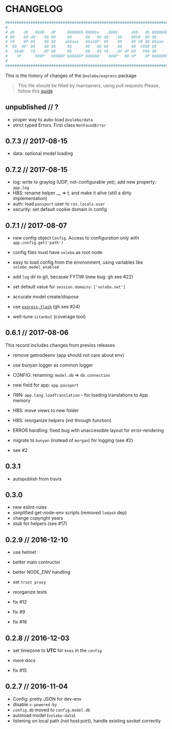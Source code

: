 # CHANGELOG

```yaml
################################################################################
#                                                                              #
# db    db  .8888.  dP     888888b 8888ba   .8888.     d8b   db 888888b d8888P #
# 88    88 d8'  `8b 88     88      88  `8b d8'  `8b    88V8  88 88        88   #
# Y8    8P 88    88 88    a88aaa   88aa8P' 88    88    88 V8 88 88aaa     88   #
# `8b  d8' 88    88 88     88      88  `8b 88    88    88  V888 88        88   #
#  `8bd8'  Y8.  .8P 88     88      88  .88 Y8.  .8P dP 88   V88 88        88   #
#    YP     `888P'  88888P 888888P 888888'  `888P'  88 VP    8P 888888P   dP   #
#                                                                              #
################################################################################
```

This is the history of changes of the `@volebo/express` package

> This file should be filled by maintainers, using pull requests
> Please, follow this [guide](http://keepachangelog.com/en/0.3.0/)

## unpublished // ?

* proper way to auto-load `@volebo/data`
* strict typed Errors. First class `NotFoundError`

## 0.7.3 // 2017-08-15

* data: optional model loading

## 0.7.2 // 2017-08-15

* log: write to graylog (UDP, not-configurable yet); add new property: `app.log`
* HBS: rename helper __ => t, and make it alive (still a dirty implementation)
* auth: load `passport` user to `res.locals.user`
* security: set default cookie domain in config

## 0.7.1 // 2017-08-07

* new config object `Config`. Access to configuration only with `app.config.get('path')`
* config files must have `volebo` as root node
* easy to load config from the environment, using variables like `volebo_model_enabled`
* add `log` dir to git, because FYTIW (new bug: gh see #22)
* set default value for `session.domains`: `['volebo.net']`
* accurate model create/dispose
* use [`express-flash`](https://www.npmjs.com/package/express-flash) (gh see #24)

* well-tune `istanbul` (coverage tool)

## 0.6.1 // 2017-08-06

This record includes changes from previos releases

* remove getnodeenv (app should not care about env)
* use bunyan logger as common logger
* CONFIG: renaming: `model.db` => `db.connection`
* new field for app: `app.passport`
* I18N: `app.lang.loadTranslation` - for loading translations to App memory
* HBS: move views to new folder
* HBS: reorganize helpers (init through function)
* ERROR handling: fixed bug with unaccessible layout for error-rendering
* migrate to `bunyan` (instead of `morgan`) for logging (see #2)

* see #2

## 0.3.1

* autopublish from travis

## 0.3.0

* new eslint-rules
* simplified get-node-env scripts (removed `lodash` dep)
* change copyright years
* stub for helpers (see #17)

## 0.2.9 // 2016-12-10

* use helmet
* better main contructor
* better NODE_ENV handling
* set `trust proxy`
* reorganize tests

* fix #12
* fix #9
* fix #16

## 0.2.8 // 2016-12-03

* set timezone to **UTC** for `knex` in the `config`
* more docs

* fix #15

## 0.2.7 // 2016-11-04

* Config: pretty JSON for dev-env
* disable `x-powered-by`
* `config.db` moved to `config.model.db`
* autoload model (`volebo-data`)
* listening on local path (not host:port), handle existing socket correctly
